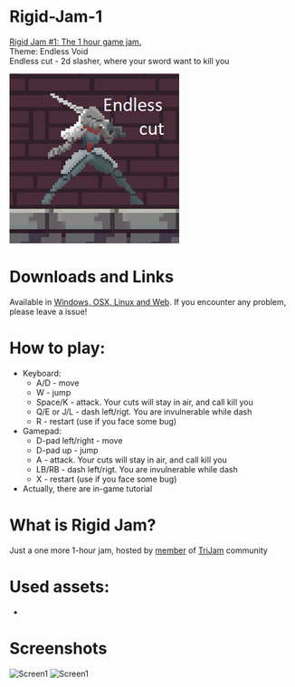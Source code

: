 # Rigid-Jam-1
[Rigid Jam #1: The 1 hour game jam.](https://itch.io/jam/rigidjam)  
Theme: Endless Void  
Endless cut - 2d slasher, where your sword want to kill you

![Cover](Screenshots/Cover.png)

# Downloads and Links
Available in [Windows, OSX, Linux and Web](https://itch.io/jam/rigidjam). If you encounter any problem, please leave a issue! 

# How to play:
 * Keyboard:
   * A/D - move 
   * W - jump
   * Space/K - attack. Your cuts will stay in air, and call kill you
   * Q/E or J/L - dash left/rigt. You are invulnerable while dash
   * R - restart (use if you face some bug)
 * Gamepad:
   * D-pad left/right - move 
   * D-pad up - jump
   * A - attack. Your cuts will stay in air, and call kill you
   * LB/RB - dash left/rigt. You are invulnerable while dash
   * X - restart (use if you face some bug)
 * Actually, there are in-game tutorial

# What is Rigid Jam?
Just a one more 1-hour jam, hosted by [member](https://discordapp.com/invite/2vkeudT) of [TriJam](https://discordapp.com/invite/DScpGwU) community

# Used assets:
 * 

# Screenshots
![Screen1](Screenshots/Screenshot1.jpg)
![Screen1](Screenshots/Screenshot2.jpg)
